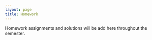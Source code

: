 ```yaml
---
layout: page
title: Homework
---
```


Homework assignments and solutions will be add here throughout the semester. 
